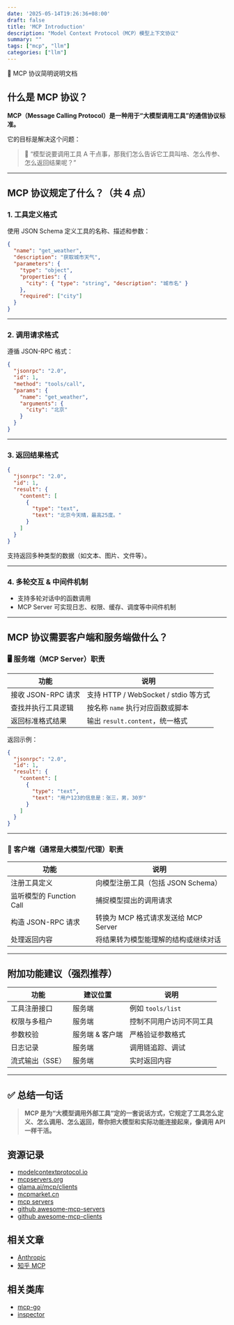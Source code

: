 ```yaml
---
date: '2025-05-14T19:26:36+08:00'
draft: false
title: 'MCP Introduction'
description: "Model Context Protocol（MCP）模型上下文协议"
summary: ""
tags: ["mcp", "llm"]
categories: ["llm"]
---
```


📡 MCP 协议简明说明文档

## 什么是 MCP 协议？

**MCP（Message Calling Protocol）是一种用于“大模型调用工具”的通信协议标准。**

它的目标是解决这个问题：

> 🧠 “模型说要调用工具 A 干点事，那我们怎么告诉它工具叫啥、怎么传参、怎么返回结果呢？”

---

## MCP 协议规定了什么？（共 4 点）

### 1. 工具定义格式

使用 JSON Schema 定义工具的名称、描述和参数：

```json
{
  "name": "get_weather",
  "description": "获取城市天气",
  "parameters": {
    "type": "object",
    "properties": {
      "city": { "type": "string", "description": "城市名" }
    },
    "required": ["city"]
  }
}
```

---

### 2. 调用请求格式

遵循 JSON-RPC 格式：

```json
{
  "jsonrpc": "2.0",
  "id": 1,
  "method": "tools/call",
  "params": {
    "name": "get_weather",
    "arguments": {
      "city": "北京"
    }
  }
}
```

---

### 3. 返回结果格式

```json
{
  "jsonrpc": "2.0",
  "id": 1,
  "result": {
    "content": [
      {
        "type": "text",
        "text": "北京今天晴，最高25度。"
      }
    ]
  }
}
```

支持返回多种类型的数据（如文本、图片、文件等）。

---

### 4. 多轮交互 & 中间件机制

- 支持多轮对话中的函数调用
- MCP Server 可实现日志、权限、缓存、调度等中间件机制

---

## MCP 协议需要客户端和服务端做什么？

### 🖥️ 服务端（MCP Server）职责

| 功能               | 说明                                 |
| ------------------ | ------------------------------------ |
| 接收 JSON-RPC 请求 | 支持 HTTP / WebSocket / stdio 等方式 |
| 查找并执行工具逻辑 | 按名称 `name` 执行对应函数或脚本     |
| 返回标准格式结果   | 输出 `result.content`，统一格式      |

返回示例：

```json
{
  "jsonrpc": "2.0",
  "id": 1,
  "result": {
    "content": [
      {
        "type": "text",
        "text": "用户123的信息是：张三，男，30岁"
      }
    ]
  }
}
```

---

### 🤖 客户端（通常是大模型/代理）职责

| 功能                     | 说明                                 |
| ------------------------ | ------------------------------------ |
| 注册工具定义             | 向模型注册工具（包括 JSON Schema）   |
| 监听模型的 Function Call | 捕捉模型提出的调用请求               |
| 构造 JSON-RPC 请求       | 转换为 MCP 格式请求发送给 MCP Server |
| 处理返回内容             | 将结果转为模型能理解的结构或继续对话 |

---

## 附加功能建议（强烈推荐）

| 功能            | 建议位置        | 说明                     |
| --------------- | --------------- | ------------------------ |
| 工具注册接口    | 服务端          | 例如 `tools/list`        |
| 权限与多租户    | 服务端          | 控制不同用户访问不同工具 |
| 参数校验        | 服务端 & 客户端 | 严格验证参数格式         |
| 日志记录        | 服务端          | 调用链追踪、调试         |
| 流式输出（SSE） | 服务端          | 实时返回内容             |

---

## ✅ 总结一句话

> **MCP 是为“大模型调用外部工具”定的一套说话方式，它规定了工具怎么定义、怎么调用、怎么返回，帮你把大模型和实际功能连接起来，像调用 API 一样干活。**


## 资源记录

- [modelcontextprotocol.io](https://modelcontextprotocol.io/docs/concepts/architecture)
- [mcpservers.org](https://mcpservers.org/)
- [glama.ai/mcp/clients](https://glama.ai/mcp/clients)
- [mcpmarket.cn](https://mcpmarket.cn/)
- [mcp servers](https://github.com/modelcontextprotocol/servers)
- [github awesome-mcp-servers](https://github.com/punkpeye/awesome-mcp-servers)
- [github awesome-mcp-clients](https://github.com/punkpeye/awesome-mcp-clients)

## 相关文章

- [Anthropic](https://www.anthropic.com/news/model-context-protocol)
- [知乎 MCP](https://zhuanlan.zhihu.com/p/29001189476)

## 相关类库

- [mcp-go](https://github.com/mark3labs/mcp-go)
- [inspector](https://github.com/modelcontextprotocol/inspector)
